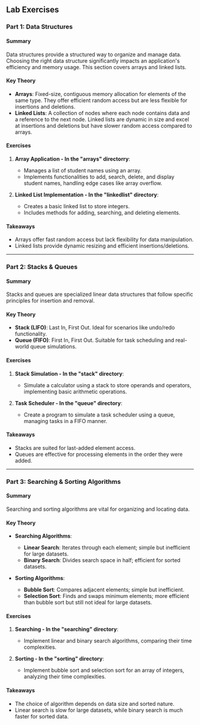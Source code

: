 ## Lab Exercises

### Part 1: Data Structures

#### Summary
Data structures provide a structured way to organize and manage data. Choosing the right data structure significantly impacts an application's efficiency and memory usage. This section covers arrays and linked lists.

#### Key Theory
- **Arrays**: Fixed-size, contiguous memory allocation for elements of the same type. They offer efficient random access but are less flexible for insertions and deletions.
- **Linked Lists**: A collection of nodes where each node contains data and a reference to the next node. Linked lists are dynamic in size and excel at insertions and deletions but have slower random access compared to arrays.

#### Exercises
1. **Array Application - In the "arrays" directorry**:
    - Manages a list of student names using an array.
    - Implements functionalities to add, search, delete, and display student names, handling edge cases like array overflow.

2. **Linked List Implementation - In the "linkedlist" directory**:
    - Creates a basic linked list to store integers.
    - Includes methods for adding, searching, and deleting elements.

#### Takeaways
- Arrays offer fast random access but lack flexibility for data manipulation.
- Linked lists provide dynamic resizing and efficient insertions/deletions.

---

### Part 2: Stacks & Queues

#### Summary
Stacks and queues are specialized linear data structures that follow specific principles for insertion and removal.

#### Key Theory
- **Stack (LIFO)**: Last In, First Out. Ideal for scenarios like undo/redo functionality.
- **Queue (FIFO)**: First In, First Out. Suitable for task scheduling and real-world queue simulations.

#### Exercises
1. **Stack Simulation - In the "stack" directory**:
    - Simulate a calculator using a stack to store operands and operators, implementing basic arithmetic operations.

2. **Task Scheduler - In the "queue" directory**:
    - Create a program to simulate a task scheduler using a queue, managing tasks in a FIFO manner.

#### Takeaways
- Stacks are suited for last-added element access.
- Queues are effective for processing elements in the order they were added.

---

### Part 3: Searching & Sorting Algorithms

#### Summary
Searching and sorting algorithms are vital for organizing and locating data.

#### Key Theory
- **Searching Algorithms**:
    - **Linear Search**: Iterates through each element; simple but inefficient for large datasets.
    - **Binary Search**: Divides search space in half; efficient for sorted datasets.

- **Sorting Algorithms**:
    - **Bubble Sort**: Compares adjacent elements; simple but inefficient.
    - **Selection Sort**: Finds and swaps minimum elements; more efficient than bubble sort but still not ideal for large datasets.

#### Exercises
1. **Searching - In the "searching" directory**:
    - Implement linear and binary search algorithms, comparing their time complexities.

2. **Sorting - In the "sorting" directory**:
    - Implement bubble sort and selection sort for an array of integers, analyzing their time complexities.

#### Takeaways
- The choice of algorithm depends on data size and sorted nature.
- Linear search is slow for large datasets, while binary search is much faster for sorted data.